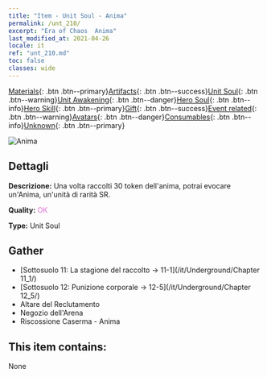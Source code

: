```yaml
---
title: "Item - Unit Soul - Anima"
permalink: /unt_210/
excerpt: "Era of Chaos  Anima"
last_modified_at: 2021-04-26
locale: it
ref: "unt_210.md"
toc: false
classes: wide
---
```

 [Materials](/ItemsIT/){: .btn .btn--primary}[Artifacts](/ItemsIT/Artifacts/){: .btn .btn--success}[Unit Soul](/ItemsIT/UnitSoul/){: .btn .btn--warning}[Unit Awakening](/ItemsIT/UnitAwakening/){: .btn .btn--danger}[Hero Soul](/ItemsIT/HeroSoul/){: .btn .btn--info}[Hero Skill](/ItemsIT/HeroSkill/){: .btn .btn--primary}[Gift](/ItemsIT/Gift/){: .btn .btn--success}[Event related](/ItemsIT/Events/){: .btn .btn--warning}[Avatars](/ItemsIT/Avatars/){: .btn .btn--danger}[Consumables](/ItemsIT/Consumables/){: .btn .btn--info}[Unknown](/ItemsIT/Unknown/){: .btn .btn--primary}

 ![Anima](/images/u/ti_youling.jpg)

## Dettagli
 **Descrizione:** Una volta raccolti 30 token dell'anima, potrai evocare un'Anima, un'unità di rarità SR.

 **Quality:** <span style="color: #DA70D6">OK</span>

 **Type:** Unit Soul

## Gather

*    [Sottosuolo 11: La stagione del raccolto -> 11-1](/it/Underground/Chapter 11_1/) 
*    [Sottosuolo 12: Punizione corporale -> 12-5](/it/Underground/Chapter 12_5/) 
*    Altare del Reclutamento 
*    Negozio dell'Arena 
*    Riscossione Caserma - Anima 

## This item contains:

  None

